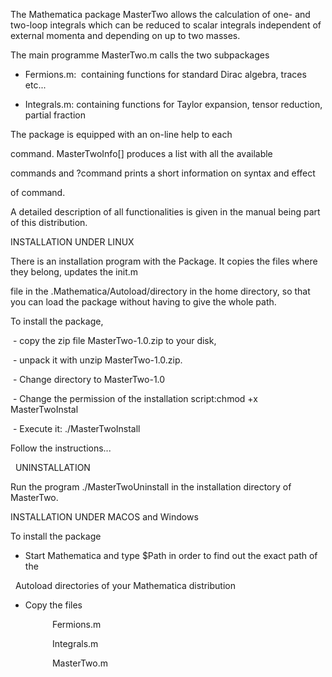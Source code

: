 The Mathematica package MasterTwo allows the calculation of one- and two-loop integrals which can be reduced to scalar integrals independent of external momenta and depending on up to two masses. 

The main programme MasterTwo.m calls the two subpackages

- Fermions.m:  containing functions for standard Dirac algebra, traces etc...

- Integrals.m: containing functions for Taylor expansion, tensor reduction, partial fraction

The package is equipped with an on-line help to each

command. MasterTwoInfo[] produces a list with all the available

commands and ?command prints a short information on syntax and effect

of command.

A detailed description of all functionalities is given in the manual being part of this distribution. 

INSTALLATION UNDER LINUX 

There is an installation program with the Package. It copies the files where they belong, updates the init.m

file in the .Mathematica/Autoload/directory in the home directory, so that you can load the package without having to give the whole path.

To install the package,

 - copy the zip file MasterTwo-1.0.zip to your disk,

 - unpack it with unzip MasterTwo-1.0.zip.

 - Change directory to MasterTwo-1.0

 - Change the permission of the installation script:chmod +x MasterTwoInstal

 - Execute it: ./MasterTwoInstall 

Follow the instructions... 

 
UNINSTALLATION

Run the program ./MasterTwoUninstall in the installation directory of MasterTwo.  

INSTALLATION UNDER MACOS and Windows

To install the package

- Start Mathematica and type $Path in order to find out the exact path of the 

  Autoload directories of your Mathematica distribution

- Copy the files

                 Fermions.m

                 Integrals.m

                 MasterTwo.m  


